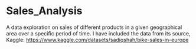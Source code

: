# Sales_Analysis
 A data exploration on sales of different products in a given geographical area over a specific period of time.
 I have included the data from its source, Kaggle:
 https://www.kaggle.com/datasets/sadiqshah/bike-sales-in-europe
